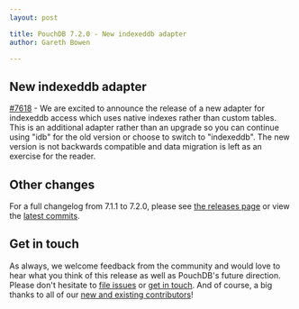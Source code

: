 ```yaml
---
layout: post

title: PouchDB 7.2.0 - New indexeddb adapter
author: Gareth Bowen

---
```


## New indexeddb adapter

[#7618](https://github.com/pouchdb/pouchdb/issues/7618) - We are excited to announce the release of a new adapter for indexeddb access which uses native indexes rather than custom tables. This is an additional adapter rather than an upgrade so you can continue using "idb" for the old version or choose to switch to "indexeddb". The new version is not backwards compatible and data migration is left as an exercise for the reader.

## Other changes

For a full changelog from 7.1.1 to 7.2.0, please see [the releases page](https://github.com/pouchdb/pouchdb/releases) or view the [latest commits](https://github.com/pouchdb/pouchdb/compare/7.1.1...7.2.0).

## Get in touch

As always, we welcome feedback from the community and would love to hear what you think of this release as well as PouchDB's future direction. Please don't hesitate to [file issues](https://github.com/pouchdb/pouchdb/issues) or [get in touch](https://github.com/pouchdb/pouchdb/blob/master/CONTRIBUTING.md#get-in-touch). And of course, a big thanks to all of our [new and existing contributors](https://github.com/pouchdb/pouchdb/graphs/contributors)!
